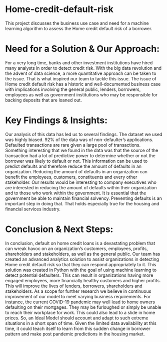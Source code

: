# Home-credit-default-risk
This project discusses the business use case and need for a machine learning algorithm to assess the Home credit default risk of a borrower. 

# Need for a Solution & Our Approach:

For a very long time, banks and other investment institutions have hired many analysts in order to detect credit risk. 
With the big data revolution and the advent of data science, a more quantitative approach can be taken to the issue. 
That is what inspired our team to tackle this issue. 
The issue of Home credit default risk has a historic and well-documented business case with implications involving the general public, lenders, borrowers, employees as well as government institutions who may be responsible for backing deposits that are loaned out.

# Key Findings & Insights:

Our analysis of this data has led us to several findings. The dataset we used was highly biased. 92% of the data was of non-defaulter’s applications. Defaulted transactions are rare given a large pool of transactions. Something interesting that we found in the data was that the source of the transaction had a lot of predictive power to determine whether or not the borrower was likely to default or not.  This information can be used to predict defaults and therefore reduce the amount of defaults in an organization.
Reducing the amount of defaults in an organization can benefit the employees, customers, constituents and every other stakeholder. Our results would be interesting to company executives who are interested in reducing the amount of defaults within their organization and to those who work within the government. It is essential that the government be able to maintain financial solvency. Preventing defaults is an important step in doing that. That holds especially true for the housing and financial services industry. 

# Conclusion & Next Steps:

In conclusion, default on home credit loans is a devastating problem that can wreak havoc on an organization’s customers, employees, profits, shareholders and stakeholders, as well as the general public. Our team has created an advanced analytics solution to assist organizations in detecting Home credit default risk so that they can respond appropriately to it. This solution was created in Python with the goal of using machine learning to detect potential defaulters. This can result in organizations having more engaged employees, more financially healthy customers and higher profits. This will improve the lives of lenders, borrowers, shareholders and stakeholders.
As a scope for further research we believe in continuous improvement of our model to meet varying business requirements. For instance, the current COVID-19 pandemic may well lead to home owners defaulting on their mortgages. They may be furloughed or simply be unable to reach their workplace for work. This could also lead to a slide in home prices. So, an Ideal Model should account and adapt to such extreme situations in a short span of time. Given the limited data availability at this time, it could teach itself to learn from this sudden change in borrower pattern and make post pandemic predictions in the housing market.


